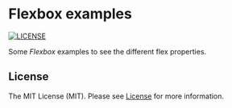 # Flexbox examples

[![LICENSE](https://img.shields.io/badge/license-MIT-green)](LICENSE)

Some _Flexbox_ examples to see the different flex properties.

## License

The MIT License (MIT). Please see [License](LICENSE) for more information.
